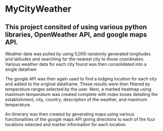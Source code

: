 # MyCityWeather
 ## This project consited of using various python libraries, OpenWeather API, and google maps API. 
 
 Weather data was pulled by using 5,000 randomly generated longitudes and latitudes and searching for the nearest city to those coordinates. Various weather data for each city found was then consolidated into a single datafram
 
 The google API was then again used to find a lodging location for each city and added to the original dataframe. These results were then filtered by temperature ranges selected by the user. Next, a marked heatmap using maximum temperature was created complete with index boxes detailing the establishment, city, country, description of the weather, and maximum temperature. 
 
 An itinerary was then created by generating maps using various functionalities of the google maps API giving directions to each of the four locations selected and marker information for each location. 
